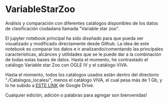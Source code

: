# VariableStarZoo
 Análisis y comparación con diferentes catálogos disponibles de los datos de clasificación ciudadana llamada "Variable star zoo".
 
 El jupyter notebook principal ha sido diseñado para que pueda ser visualizado y modificado directamente desde Github. La idea de este notebook es comparar los datos e ir analizando/comentando las principales características, alcánces y utilidades que se le puede dar a la combinación de todas estas bases de datos. Hasta el momento, he contrastado el catálogo Variable star Zoo con OGLE IV y el catálogo VIVA.
 
 Hasta el momento, todos los catálogos usados están dentro del directorio "./Catalogos_locales/", menos el catálogo VIVA, el cual pesa más de 1 Gb, y lo he subido a [ESTE LINK](https://drive.google.com/file/d/1WdYtWksLPgKxGV4_myWZN7DTs1Uyg1_G/view?usp=sharing) de Google Drive.


Cualquier edición, adición o palabras para agregar son bienvenidas!

